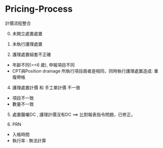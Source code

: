 Pricing-Process
===============

計價流程整合

0. 未開立處置處置

1. 未執行護理處置
  

3. 護理處置組套不正確
  * 年齡不同(=<6 歲), 申報項目不同
  * CPT與Position drainage 所執行項目兩者是相同，同時執行護理處置造成: 重複帶帳

4. 護理處置計價 和 手工單計價 不一致
  * 項目不一致
  * 數量不一致

5. 處置醫囑DC , 護理計價沒有DC ==> 比對報表指令問題，已修正。

6. PRN 
  * 入帳時間
  * 執行率 : 無法計算



  
  
